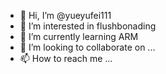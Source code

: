 - 👋 Hi, I’m @yueyufei111
- 👀 I’m interested in flushbonading
- 🌱 I’m currently learning ARM
- 💞️ I’m looking to collaborate on ...
- 📫 How to reach me ...

<!---
yueyufei111/yueyufei111 is a ✨ special ✨ repository because its `README.md` (this file) appears on your GitHub profile.
You can click the Preview link to take a look at your changes.
--->
